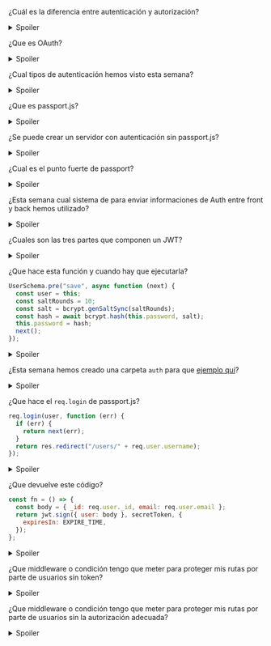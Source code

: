 ¿Cuál es la diferencia entre autenticación y autorización?

<details>
  <summary>Spoiler</summary>

La autenticación es el proceso para verificar la identidad y las credenciales del usuario para autenticarlo en el sistema.
La autorización es el proceso mediante el cual se determina el acceso a un segmento, método o recurso.
La autorización suele ser un paso posterior a la autenticación.

</details>

¿Que es OAuth?

<details>
  <summary>Spoiler</summary>

OAuth es un protocolo o marco de autorización de estándar abierto que describe cómo los servidores y servicios no relacionados pueden permitir de forma segura el acceso autenticado a sus activos sin compartir realmente la credencial de inicio de sesión única inicial y relacionada. Como usar Google o Facebook para iniciar sesión en algo.

</details>

¿Cual tipos de autenticación hemos visto esta semana?

<details>
  <summary>Spoiler</summary>

- Esta semana hemos visto autenticación mediante mail / password y OAuth con Github
- ¿Existen otras formas?
- Si, por ejemplo: IP Authentication, IP Range Authentication, Certificates.
</details>

¿Que es passport.js?

<details>
  <summary>Spoiler</summary>

- Passport es un middleware de autenticación para Node.js. Extremadamente flexible y modular, Passport puede incorporarse discretamente a cualquier aplicación web basada en Express. Un conjunto completo de estrategias admite la autenticación mediante un nombre de usuario y una contraseña, Facebook, Twitter y más.
</details>

¿Se puede crear un servidor con autenticación sin passport.js?

<details>
  <summary>Spoiler</summary>
Si
</details>

¿Cual es el punto fuerte de passport?

<details>
  <summary>Spoiler</summary>
  
Permite a los usuarios autenticarse iniciando sesión con Google, FB o cualquier servicio con una cantidad mínima de código.
</details>

¿Esta semana cual sistema de para enviar informaciones de Auth entre front y back hemos utilizado?

<details>
  <summary>Spoiler</summary>

- Jason Web Token
- ¿Cual es la diferencia entre JWT y session?
- Session guarda en la BBDD la cookie de session del usuario mientras JWT no
</details>

¿Cuales son las tres partes que componen un JWT?

<details>
  <summary>Spoiler</summary>

- HEADER:ALGORITHM & TOKEN TYPE, PAYLOAD:DATA y VERIFY SIGNATURE
- ¿Cual son las informaciones que puedo meter en el payload del JWT?
- El JWT [RFC](https://datatracker.ietf.org/doc/html/rfc7519) establece tres clases de afirmaciones:

1. Afirmaciones registradas (Registered claims ) - establecidas en [Section 10.1.](https://datatracker.ietf.org/doc/html/rfc7519#section-10.1)
2. Afirmaciones publicas (Public claims) - contienen valores que deben ser únicos como correo electrónico, dirección o número de teléfono. [Ver lista completa](https://www.iana.org/assignments/jwt/jwt.xhtml)
3. Afirmaciones Privadas (Private claims) - Nombre que no están registrados en las afirmaciones publicas, tienen que ser utilizadas con cuidado

Ninguna de estas afirmaciones es obligatoria

Un JWT es autónomo y debe evitar el uso de la sesión del servidor proporcionando los datos necesarios para realizar la autenticación (sin necesidad de almacenamiento en el servidor ni acceso a la base de datos). Por lo tanto, la información del rol se puede incluir en JWT.

</details>

¿Que hace esta función y cuando hay que ejecutarla?

```js
UserSchema.pre("save", async function (next) {
  const user = this;
  const saltRounds = 10;
  const salt = bcrypt.genSaltSync(saltRounds);
  const hash = await bcrypt.hash(this.password, salt);
  this.password = hash;
  next();
});
```

<details>
  <summary>Spoiler</summary>

- En esta parte de código estamos encriptando la password a traves del paquete bcrypt (llamada así por el algoritmo de hash), justo antes de guardar el usuario en la
</details>

¿Esta semana hemos creado una carpeta `auth` para que [ejemplo qui](https://github.com/TheBridge-FullStackDeveloper/fs-pt2104-authentication/blob/main/auth-with-comments/auth/passport.js)?

<details>
  <summary>Spoiler</summary>

- Dentro de la carpeta auth hemos creado un fichero para inizializar las estrategias de passport
</details>

¿Que hace el `req.login` de passport.js?

```js
req.login(user, function (err) {
  if (err) {
    return next(err);
  }
  return res.redirect("/users/" + req.user.username);
});
```

<details>
  <summary>Spoiler</summary>

- Cuando se complete la operación de inicio de sesión, el usuario será asignado a req.user.

Nota: el middleware `passport.authenticate()` invoca `req.login()` automáticamente. Esta función se usa principalmente cuando los usuarios se registran, durante el cual se puede invocar `req.login()` para iniciar sesión automáticamente en el usuario recién registrado.

</details>

¿Que devuelve este código?

```js
const fn = () => {
  const body = { _id: req.user._id, email: req.user.email };
  return jwt.sign({ user: body }, secretToken, {
    expiresIn: EXPIRE_TIME,
  });
};
```

<details>
  <summary>Spoiler</summary>

- Este código devuelve un JWT token con el id y email del usuario que se ha registrado

</details>

¿Que middleware o condición tengo que meter para proteger mis rutas por parte de usuarios sin token?

<details>
  <summary>Spoiler</summary>

- `passport.authenticate("jwt", { session: false })`

</details>

¿Que middleware o condición tengo que meter para proteger mis rutas por parte de usuarios sin la autorización adecuada?

<details>
  <summary>Spoiler</summary>

- ```js
  const user = await UserModel.findById(req.user._id);

  if (user.role === role) {
    return next();
  }

  res.status(403).json({ message: "Not authorized" });
  ```
</details>
